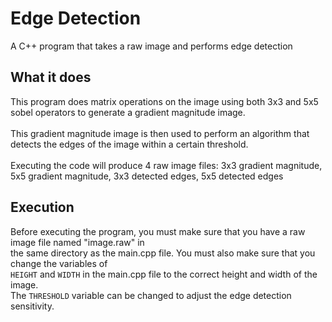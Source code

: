 # Edge Detection
A C++ program that takes a raw image and performs edge detection

## What it does
This program does matrix operations on the image using both 3x3 and 5x5 sobel operators to generate a gradient magnitude image. <br><br>
This gradient magnitude image is then used to perform an algorithm that detects the edges of the image within a certain threshold. <br><br>
Executing the code will produce 4 raw image files: 3x3 gradient magnitude, 5x5 gradient magnitude, 3x3 detected edges, 5x5 detected edges

## Execution
Before executing the program, you must make sure that you have a raw image file named "image.raw" in <br>
the same directory as the main.cpp file. You must also make sure that you change the variables of <br>
<code>HEIGHT</code> and <code>WIDTH</code> in the main.cpp file to the correct height and width of the image. <br>
The <code>THRESHOLD</code> variable can be changed to adjust the edge detection sensitivity.
